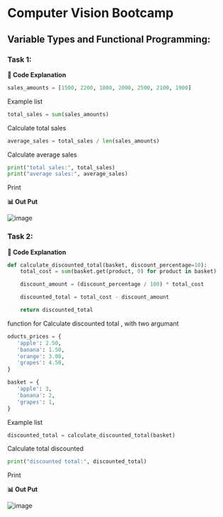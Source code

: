  #  Computer Vision Bootcamp

## Variable Types and Functional Programming: 
### Task 1: 
 **📑 Code Explanation**
```python
sales_amounts = [1500, 2200, 1800, 2000, 2500, 2100, 1900]
```
 Example list

 ```python
total_sales = sum(sales_amounts)
```
Calculate total  sales

 ```python
average_sales = total_sales / len(sales_amounts)

```
Calculate average sales


 ```python
print("total sales:", total_sales)
print("average sales:", average_sales)
```
Print

**📊 Out Put**

![image](https://github.com/batooldshilleh/ComputerVisionBootcamp/assets/93814390/39544911-aa3f-476a-96c2-ed4485fe479f)

### Task 2: 
 **📑 Code Explanation**
```python
def calculate_discounted_total(basket, discount_percentage=10):
    total_cost = sum(basket.get(product, 0) for product in basket)

    discount_amount = (discount_percentage / 100) * total_cost

    discounted_total = total_cost - discount_amount

    return discounted_total
```

function for Calculate  discounted total , with two argumant 

 ```python
oducts_prices = {
    'apple': 2.50,
    'banana': 1.50,
    'orange': 3.00,
    'grapes': 4.50,
}

basket = {
    'apple': 3,
    'banana': 2,
    'grapes': 1,
}

```
 Example list

 ```python
discounted_total = calculate_discounted_total(basket)

```
Calculate total discounted 


 ```python
print("discounted total:", discounted_total)
```
Print

**📊 Out Put**

![image](https://github.com/batooldshilleh/ComputerVisionBootcamp/assets/93814390/c9afb545-5eca-4fd4-8291-89f5975f7f92)


